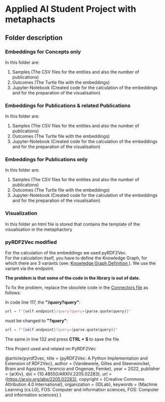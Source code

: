 # Applied AI Student Project with metaphacts
## Folder description
### Embeddings for Concepts only
<p> In this folder are: </p>
<ol>
  <li> Samples (The CSV files for the entities and also the number of publications)</li>
  <li> Outcomes (The Turtle file with the embeddings)</li>
  <li> Jupyter-Notebook (Created code for the calculation of the embeddings and for the preparation of the visualisation)</li>
</ol>

### Embeddings for Publications & related Publications
<p> In this folder are: </p>
<ol>
  <li> Samples (The CSV files for the entities and also the number of publications)</li>
  <li> Outcomes (The Turtle file with the embeddings)</li>
  <li> Jupyter-Notebook (Created code for the calculation of the embeddings and for the preparation of the visualisation)</li>
</ol>

### Embeddings for Publications only
<p> In this folder are: </p>
<ol>
  <li> Samples (The CSV files for the entities and also the number of publications)</li>
  <li> Outcomes (The Turtle file with the embeddings)</li>
  <li> Jupyter-Notebook (Created code for the calculation of the embeddings and for the preparation of the visualisation)</li>
</ol>

### Visualization
<p>In this folder an html file is stored that contains the template of the visualisation in the metaphactory</p>

### pyRDF2Vec modified

<p>For the calculation of the embeddings we used pyRDF2Vec. <br>
For the calculation itself, you have to define the Knowledge Graph, for which there are 3 variants (see: <a href="https://github.com/IBCNServices/pyRDF2Vec#use-a-knowledge-graph">Knowledge Graph Definition </a>). We use the variant via the endpoint.</p>
<b>The problem is that some of the code in the library is out of date.</b>
<p>To fix the problem, replace the obsolete code in the <a href="https://github.com/Cress8/aki_student_project_metaphacts/blob/main/pyRDF2Vec%20modified/pyrdf2vec/connectors.py">Connectors file</a> as follows:</p>
<p>In code line 117, the <b>"/query?query"</b>:</p>

```python
url = f"{self.endpoint}/query?query={parse.quote(query)}"
```

<p> must be changed to <b>"?query"</b>:</p>

```python
url = f"{self.endpoint}?query={parse.quote(query)}"
```

<p> The same in line 132 and press <b>CTRL + S </b> to save the file</p>


This Project used and relaied on PyRDF2Vec

@article{pyrdf2vec,
  title        = {pyRDF2Vec: A Python Implementation and Extension of RDF2Vec},
  author       = {Vandewiele, Gilles and Steenwinckel, Bram and Agozzino, Terencio and Ongenae, Femke},
  year         = 2022,
  publisher    = {arXiv},
  doi          = {10.48550/ARXIV.2205.02283},
  url          = {https://arxiv.org/abs/2205.02283},
  copyright    = {Creative Commons Attribution 4.0 International},
  organization = {IDLab},
  keywords     = {Machine Learning (cs.LG), FOS: Computer and information sciences, FOS: Computer and information sciences}
}
